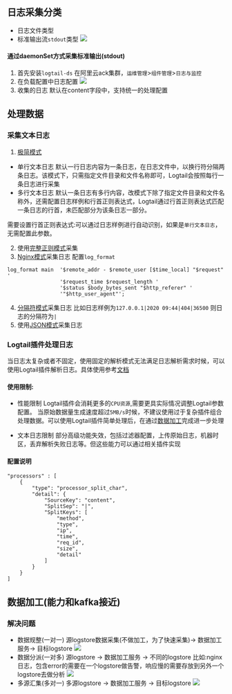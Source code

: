 ## 日志采集分类
- 日志文件类型
- 标准输出流`stdout`类型
![](https://help-static-aliyun-doc.aliyuncs.com/assets/img/zh-CN/2330559951/p2950.png)
#### 通过daemonSet方式采集标准输出(stdout)
1. 首先安装`logtail-ds`
在阿里云ack集群，`运维管理`>`组件管理`>`日志与监控`
2. 在负载配置中日志配置
![](https://img.alicdn.com/imgextra/i3/O1CN01ujHV5Z1NN9NVWWbfX_!!6000000001557-2-tps-1500-602.png)
3. 收集的日志 默认在content字段中，支持统一的处理配置


## 处理数据
### 采集文本日志
1. [极简模式](https://help.aliyun.com/document_detail/137903.html)
- 单行文本日志
默认一行日志内容为一条日志，在日志文件中，以换行符分隔两条日志。该模式下，只需指定文件目录和文件名称即可，Logtail会按照每行一条日志进行采集
- 多行文本日志
默认一条日志有多行内容，改模式下除了指定文件目录和文件名称外，还需配置日志样例和行首正则表达式，Logtail通过行首正则表达式匹配一条日志的行首，未匹配部分为该条日志一部分。

需要设置行首正则表达式:可以通过日志样例进行自动识别，如果是`单行文本日志`，无需配置此参数。

2. 使用[完整正则模式](https://help.aliyun.com/document_detail/137902.html)采集
3. [Nginx模式](https://help.aliyun.com/document_detail/28988.html)采集日志
配置`log_format`
```
log_format main  '$remote_addr - $remote_user [$time_local] "$request" '
                 '$request_time $request_length '
                 '$status $body_bytes_sent "$http_referer" '
                 '"$http_user_agent"';
```
4. [分隔符模式](https://help.aliyun.com/document_detail/31724.html)采集日志
比如日志样例为`127.0.0.1|2020 09:44|404|36500`
则日志的分隔符为`|`
5. 使用[JSON模式](https://help.aliyun.com/document_detail/31720.html)采集日志


### Logtail插件处理日志

当日志太复杂或者不固定，使用固定的解析模式无法满足日志解析需求时候，可以使用Logtail插件解析日志。具体使用参考[文档](https://help.aliyun.com/document_detail/64957.html)

#### 使用限制:
- 性能限制
Logtail插件会消耗更多的`CPU资源`,需要更具实际情况调整Logtail参数配置。
当原始数据量生成速度超过`5MB/s`时候，不建议使用过于复杂插件组合处理数据。可以使用Logtail插件简单处理后，在通过[数据加工](https://help.aliyun.com/document_detail/125384.htm)完成进一步处理

- 文本日志限制
部分高级功能失效，包括过滤器配置，上传原始日志，机器时区，丢弃解析失败日志等。但这些能力可以通过相关插件实现

#### 配置说明
```
"processors" : [
    {
        "type": "processor_split_char",
        "detail": {
            "SourceKey": "content",
            "SplitSep": "|",
            "SplitKeys": [
                "method",
                "type",
                "ip",
                "time",
                "req_id",
                "size",
                "detail"
            ]
        }
    }
]
```

## 数据加工(能力和kafka接近)
### 解决问题
- 数据规整(一对一)
源logstore数据采集(不做加工，为了快速采集)-> 数据加工服务-> 目标logstore
![](https://help-static-aliyun-doc.aliyuncs.com/assets/img/zh-CN/3924341061/p51410.png)
- 数据分派(一对多)
源logstore -> 数据加工服务 -> 不同的logstore
比如:nginx日志，包含error的需要在一个logstore做告警，响应慢的需要存放到另外一个logstore去做分析
![](https://help-static-aliyun-doc.aliyuncs.com/assets/img/zh-CN/3924341061/p51411.png)
- 多源汇集(多对一)
多源logstore -> 数据加工服务 -> 目标logstore
![](https://help-static-aliyun-doc.aliyuncs.com/assets/img/zh-CN/5943749951/p51412.png)
